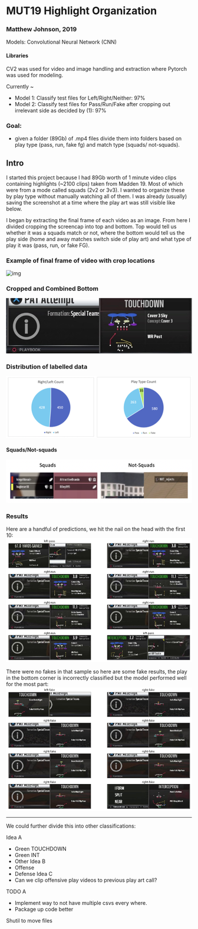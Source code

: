 # MUT19 Highlight Organization
### Matthew Johnson, 2019


Models: Convolutional Neural Network (CNN)

#### Libraries
CV2 was used for video and image handling and extraction where Pytorch was used for modeling.

Currently ~
* Model 1: Classify test files for Left/Right/Neither: 97% 
* Model 2: Classify test files for Pass/Run/Fake after cropping out irrelevant side as decided by (1): 97%  

### Goal: 
- given a folder (89Gb) of .mp4 files divide them into folders based on play type (pass, run, fake fg) and match type (squads/ not-squads). 

## Intro
I started this project because I had 89Gb worth of 1 minute video clips containing highlights (~2100 clips) taken from Madden 19. Most of which were from a mode called squads (2v2 or 3v3). I wanted to organize these by play type without manually watching all of them. I was already (usually) saving the screenshot at a time where the play art was still visible like below.

I began by extracting the final frame of each video as an image. From here I divided cropping the screencap into top and bottom. Top would tell us whether it was a squads match or not, where the bottom would tell us the play side (home and away matches switch side of play art) and what type of play it was (pass, run, or fake FG). 


### Example of final frame of video with crop locations
![img](http://i.imgur.com/myxdMgq.jpg)


### Cropped and Combined Bottom
![img2](https://github.com/WJMatthew/MUT19-Highlight-Organization/blob/master/img/cropped_bottom_combined.jpg)


### Distribution of labelled data
![dists](https://github.com/WJMatthew/MUT19-Highlight-Organization/blob/master/img/labelled_dists.png)


#### Squads/Not-squads
![sq](https://github.com/WJMatthew/MUT19-Highlight-Organization/blob/master/img/example_sq_nsq.png)


### Results
Here are a handful of predictions, we hit the nail on the head with the first 10:
![res1](https://github.com/WJMatthew/MUT19-Highlight-Organization/blob/master/img/pred_img_all.png)

There were no fakes in that sample so here are some fake results, the play in the bottom corner is incorrectly classified but the model performed well for the most part:
![res2](https://github.com/WJMatthew/MUT19-Highlight-Organization/blob/master/img/pred_img_fakes.png)


---------------

We could further divide this into other classifications:

Idea A
* Green TOUCHDOWN
* Green INT
* Other
Idea B
* Offense
* Defense 
Idea C
* Can we clip offensive play videos to previous play art call?

TODO A
* Implement way to not have multiple csvs every where. 
* Package up code better 


Shutil to move files 



